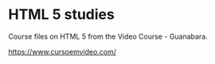 # HTML 5 studies

Course files on HTML 5 from the Video Course - Guanabara.

https://www.cursoemvideo.com/

